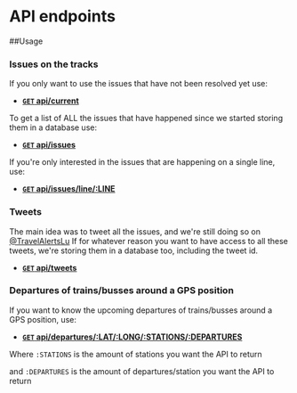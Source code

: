 # API endpoints

##Usage

### Issues on the tracks
If you only want to use the issues that have not been resolved yet use:

- **[<code>GET</code> api/current](http://travelalerts.lu/api/current/)**

To get a list of ALL the issues that have happened since we started storing them in a database use:

- **[<code>GET</code> api/issues](http://travelalerts.lu/api/issues/)**

If you're only interested in the issues that are happening on a single line, use:

- **[<code>GET</code> api/issues/line/:LINE](http://travelalerts.lu/api/issues/line/60/)**

### Tweets

The main idea was to tweet all the issues, and we're still doing so on [@TravelAlertsLu](https://twitter.com/TravelAlertsLu)
If for whatever reason you want to have access to all these tweets, we're storing them in a database too, including the tweet id.

- **[<code>GET</code> api/tweets](http://travelalerts.lu/api/tweets/)**

### Departures of trains/busses around a GPS position

If you want to know the upcoming departures of trains/busses around a GPS position, use:

- **[<code>GET</code> api/departures/:LAT/:LONG/:STATIONS/:DEPARTURES](http://travelalerts.lu/api/departures/49.61/6.12/1/5)**

Where <code>:STATIONS</code> is the amount of stations you want the API to return

and <code>:DEPARTURES</code> is the amount of departures/station you want the API to return
